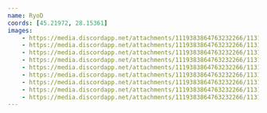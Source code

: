 ```yaml
---
name: RyoD
coords: [45.21972, 28.15361]
images:
    - https://media.discordapp.net/attachments/1119383864763232266/1131487953458319450/photo_5886590663485667934_y.jpg?width=772&height=579
    - https://media.discordapp.net/attachments/1119383864763232266/1131487953730945084/photo_5886590663485667935_y.jpg?width=433&height=577
    - https://media.discordapp.net/attachments/1119383864763232266/1131487953974210631/photo_5886590663485667936_y.jpg?width=433&height=577
    - https://media.discordapp.net/attachments/1119383864763232266/1131487954200711168/photo_5886590663485667939_y.jpg?width=433&height=577
    - https://media.discordapp.net/attachments/1119383864763232266/1131487954439782431/photo_5886590663485667940_y.jpg?width=433&height=577
    - https://media.discordapp.net/attachments/1119383864763232266/1131487954712408185/photo_5886590663485667941_y.jpg?width=433&height=577
    - https://media.discordapp.net/attachments/1119383864763232266/1131487954930520074/photo_5886590663485667943_y.jpg?width=721&height=579
    - https://media.discordapp.net/attachments/1119383864763232266/1131487955240894524/photo_5886590663485667944_y.jpg?width=433&height=577
    - https://media.discordapp.net/attachments/1119383864763232266/1131487955488354344/photo_5886590663485667945_y.jpg?width=433&height=577
---
```

